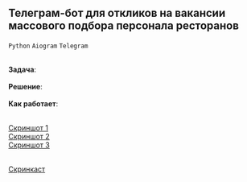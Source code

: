 ## Телеграм-бот для откликов на вакансии массового подбора персонала ресторанов
`Python` `Aiogram` `Telegram`<br><br>

**Задача**: <br><br>
**Решение**: <br><br>
**Как работает**: <br><br>

[Скриншот 1](https://drive.google.com/file/d/1SBom5xP5j4qbGWEOyPTpsxM4ekrz59ey/view?usp=sharing)<br>
[Скриншот 2](https://drive.google.com/file/d/1mxUZ8MV1AHNAFT_P4CESBK7JNyZ9uAAI/view?usp=sharing)<br>
[Скриншот 3](https://drive.google.com/file/d/1mxUZ8MV1AHNAFT_P4CESBK7JNyZ9uAAI/view?usp=sharing)<br><br>

[Скринкаст](https://drive.google.com/file/d/1Zf1MXPh4ma-j5MUQx4hkgSDE9CYcEUW2/view?usp=sharing)
